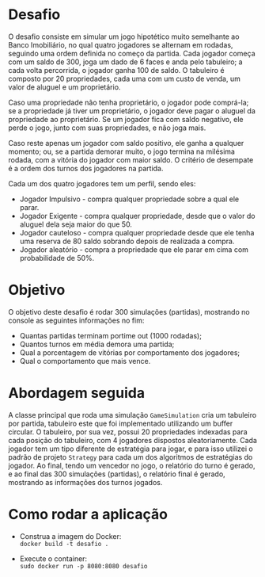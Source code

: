# Desafio
O desafio consiste em simular um jogo hipotético muito semelhante ao Banco Imobiliário, no qual quatro jogadores se alternam em rodadas, seguindo uma ordem definida no começo da partida. Cada jogador começa com um saldo de 300, joga um dado de 6 faces e anda pelo tabuleiro; a cada volta percorrida, o jogador ganha 100 de saldo. O tabuleiro é composto por 20 propriedades, cada uma com um custo de venda, um valor de aluguel e um proprietário.

Caso uma propriedade não tenha proprietário, o jogador pode comprá-la; se a propriedade já tiver um proprietário, o jogador deve pagar o aluguel da propriedade ao proprietário. Se um jogador fica com saldo negativo, ele perde o jogo, junto com suas propriedades, e não joga mais.

Caso reste apenas um jogador com saldo positivo, ele ganha a qualquer momento; ou, se a partida demorar muito, o jogo termina na milésima rodada, com a vitória do jogador com maior saldo. O critério de desempate é a ordem dos turnos dos jogadores na partida.

Cada um dos quatro jogadores tem um perfil, sendo eles:
* Jogador Impulsivo - compra qualquer propriedade sobre a qual ele parar.
* Jogador Exigente - compra qualquer propriedade, desde que o valor do aluguel dela seja maior do que 50.
* Jogador cauteloso - compra qualquer propriedade desde que ele tenha uma reserva de 80 saldo sobrando depois de realizada a compra.
* Jogador aleatório - compra a propriedade que ele parar em cima com probabilidade de 50%.

# Objetivo
O objetivo deste desafio é rodar 300 simulações (partidas), mostrando no console as seguintes informações no fim:
* Quantas partidas terminam portime out (1000 rodadas);
* Quantos turnos em média demora uma partida;
* Qual a porcentagem de vitórias por comportamento dos jogadores;
* Qual o comportamento que mais vence.


# Abordagem seguida
A classe principal que roda uma simulação `GameSimulation` cria um tabuleiro por partida, tabuleiro este que foi implementado utilizando um buffer circular. O tabuleiro, por sua vez, possui 20 propriedades indexadas para cada posição do tabuleiro, com 4 jogadores dispostos aleatoriamente. Cada jogador tem um tipo diferente de estratégia para jogar, e para isso utilizei o padrão de projeto `Strategy` para cada um dos algoritmos de estratégias do jogador. Ao final, tendo um vencedor no jogo, o relatório do turno é gerado, e ao final das 300 simulações (partidas), o relatório final é gerado, mostrando as informações dos turnos jogados.


# Como rodar a aplicação

* Construa a imagem do Docker:<br>
`docker build -t desafio .`

*  Execute o container:<br>
`sudo docker run -p 8080:8080 desafio`
